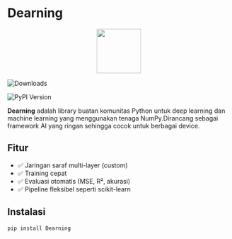 # Dearning

<p align="center">
  <img src="https://raw.githubusercontent.com/maker-games/Logo-Dearning/main/logo8_27_84623.png"
 width="100">
</p>

![Downloads](https://static.pepy.tech/personalized-badge/dearning?period=total&units=INTERNATIONAL_SYSTEM&left_color=BLUE&right_color=LIGHTGREY&left_text=downloads)

![PyPI Version](https://img.shields.io/pypi/v/dearning)

**Dearning** adalah library buatan komunitas Python untuk deep learning dan machine learning yang menggunakan tenaga NumPy.Dirancang sebagai framework AI yang ringan sehingga cocok untuk berbagai device.

## Fitur

- ✅ Jaringan saraf multi-layer (custom)
- ✅ Training cepat 
- ✅ Evaluasi otomatis (MSE, R², akurasi)
- ✅ Pipeline fleksibel seperti scikit-learn

## Instalasi

```bash
pip install Dearning
